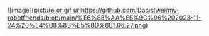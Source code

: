 
![image]([picture or gif url](https://github.com/Dasistwei/my-robotfriends/blob/main/%E6%88%AA%E5%9C%96%202023-11-24%20%E4%B8%8B%E5%8D%881.06.27.png)https://github.com/Dasistwei/my-robotfriends/blob/main/%E6%88%AA%E5%9C%96%202023-11-24%20%E4%B8%8B%E5%8D%881.06.27.png)
